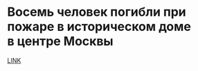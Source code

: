 # Восемь человек погибли при пожаре в историческом доме в центре Москвы



[LINK](https://varlamov.ru/3294563.html)